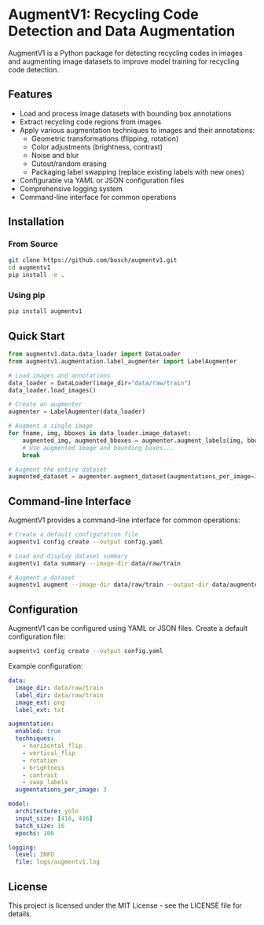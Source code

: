 # AugmentV1: Recycling Code Detection and Data Augmentation

AugmentV1 is a Python package for detecting recycling codes in images and augmenting image datasets to improve model training for recycling code detection.

## Features

- Load and process image datasets with bounding box annotations
- Extract recycling code regions from images
- Apply various augmentation techniques to images and their annotations:
  - Geometric transformations (flipping, rotation)
  - Color adjustments (brightness, contrast)
  - Noise and blur
  - Cutout/random erasing
  - Packaging label swapping (replace existing labels with new ones)
- Configurable via YAML or JSON configuration files
- Comprehensive logging system
- Command-line interface for common operations

## Installation

### From Source

```bash
git clone https://github.com/bosch/augmentv1.git
cd augmentv1
pip install -e .
```

### Using pip

```bash
pip install augmentv1
```

## Quick Start

```python
from augmentv1.data.data_loader import DataLoader
from augmentv1.augmentation.label_augmenter import LabelAugmenter

# Load images and annotations
data_loader = DataLoader(image_dir="data/raw/train")
data_loader.load_images()

# Create an augmenter
augmenter = LabelAugmenter(data_loader)

# Augment a single image
for fname, img, bboxes in data_loader.image_dataset:
    augmented_img, augmented_bboxes = augmenter.augment_labels(img, bboxes)
    # Use augmented image and bounding boxes...
    break

# Augment the entire dataset
augmented_dataset = augmenter.augment_dataset(augmentations_per_image=3)
```

## Command-line Interface

AugmentV1 provides a command-line interface for common operations:

```bash
# Create a default configuration file
augmentv1 config create --output config.yaml

# Load and display dataset summary
augmentv1 data summary --image-dir data/raw/train

# Augment a dataset
augmentv1 augment --image-dir data/raw/train --output-dir data/augmented
```

## Configuration

AugmentV1 can be configured using YAML or JSON files. Create a default configuration file:

```bash
augmentv1 config create --output config.yaml
```

Example configuration:

```yaml
data:
  image_dir: data/raw/train
  label_dir: data/raw/train
  image_ext: png
  label_ext: txt

augmentation:
  enabled: true
  techniques:
    - horizontal_flip
    - vertical_flip
    - rotation
    - brightness
    - contrast
    - swap_labels
  augmentations_per_image: 3

model:
  architecture: yolo
  input_size: [416, 416]
  batch_size: 16
  epochs: 100

logging:
  level: INFO
  file: logs/augmentv1.log
```

## License

This project is licensed under the MIT License - see the LICENSE file for details.
